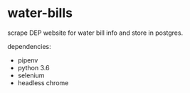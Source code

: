 # water-bills

scrape DEP website for water bill info and store in postgres.

dependencies:
* pipenv
* python 3.6
* selenium 
* headless chrome

